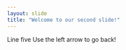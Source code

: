 ```yaml
---
layout: slide
title: "Welcome to our second slide!"
---
```

Line five
Use the left arrow to go back!
